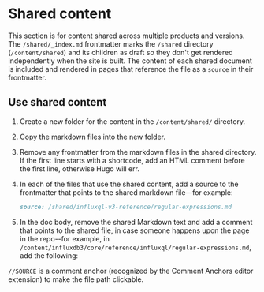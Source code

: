 # Shared content

This section is for content shared across multiple products and versions.
The `/shared/_index.md` frontmatter marks the `/shared` directory (`/content/shared`) and its
children as draft so they don't get rendered independently when the site is built.
The content of each shared document is included and rendered in pages that reference the
file as a `source` in their frontmatter.

## Use shared content

1. Create a new folder for the content in the `/content/shared/` directory.
2. Copy the markdown files into the new folder.
3. Remove any frontmatter from the markdown files in the shared directory. If the first line starts with a shortcode, add an HTML comment before the first line, otherwise Hugo will err.
4. In each of the files that use the shared content, add a source to the frontmatter that points to the shared markdown file—for example:

   ```markdown
   source: /shared/influxql-v3-reference/regular-expressions.md
   ```

5. In the doc body, remove the shared Markdown text and add a comment that points to the shared file, in case someone happens upon the page in the repo--for example, in `/content/influxdb3/core/reference/influxql/regular-expressions.md`, add the following:

<!-- 
//SOURCE - /content/shared/influxql-v3-reference/regular-expressions.md
-->

`//SOURCE` is a comment anchor (recognized by the Comment Anchors editor extension)
to make the file path clickable.
